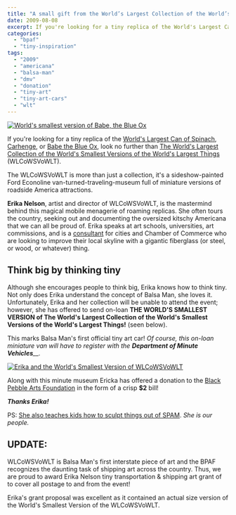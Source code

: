 ```yaml
---
title: "A small gift from the World’s Largest Collection of the World’s Smallest Versions of the World’s Largest Things!"
date: 2009-08-08
excerpt: If you're looking for a tiny replica of the World's Largest Can of Spinach, Carhenge, or Babe the Blue Ox, look no further than The World's Largest Collection of the World's Smallest Versions of the World's Largest Things!
categories: 
  - "bpaf"
  - "tiny-inspiration"
tags: 
  - "2009"
  - "americana"
  - "balsa-man"
  - "dmv"
  - "donation"
  - "tiny-art"
  - "tiny-art-cars"
  - "wlt"
---
```


[![World's smallest version of Babe, the Blue Ox](/images/WLT-babe.jpg)](https://www.flickr.com/photos/worldslargestthings/964381925/)

If you're looking for a tiny replica of the [World's Largest Can of Spinach](https://www.worldslargestthings.com/arkansas/spinachcan.htm), [Carhenge](https://www.worldslargestthings.com/mobilemuseum.htm), or [Babe the Blue Ox](https://www.worldslargestthings.com/minnesota/babe.htm), look no further than [The World's Largest Collection of the World's Smallest Versions of the World's Largest Things](https://www.worldslargestthings.com/index.htm) (WLCoWSVoWLT).

The WLCoWSVoWLT is more than just a collection, it's a sideshow-painted Ford Econoline van-turned-traveling-museum full of miniature versions of roadside America attractions.

**Erika Nelson**, artist and director of WLCoWSVoWLT, is the mastermind behind this magical mobile menagerie of roaming replicas. She often tours the country, seeking out and documenting the oversized kitschy Americana that we can all be proud of. Erika speaks at art schools, universities, art commissions, and is a [consultant](https://www.worldslargestthings.com/scheduleavisit.htm) for cities and Chamber of Commerce who are looking to improve their local skyline with a gigantic fiberglass (or steel, or wood, or whatever) thing.

## Think big by thinking tiny

Although she encourages people to think big, Erika knows how to think tiny. Not only does Erika understand the concept of Balsa Man, she loves it. Unfortunately, Erika and her collection will be unable to attend the event; however, she has offered to send on-loan **THE WORLD'S SMALLEST VERSION of The World's Largest Collection of the World's Smallest Versions of the World's Largest Things!** (seen below).

This marks Balsa Man's first official tiny art car! _Of course, this on-loan miniature van will have to register with the **Department of Minute Vehicles**__._

[![Erika and the World's Smallest Version of WLCoWSVoWLT](/images/WLCoWSVoWLT.jpg)](https://balsaman.org/wp-content/uploads/2009/08/WLCoWSVoWLT.jpg)

Along with this minute museum Ericka has offered a donation to the [Black Pebble Arts Foundation](https://balsaman.org/donate/) in the form of a crisp **$2** bill!

_**Thanks Erika!**_

PS: [She also teaches kids how to sculpt things out of SPAM](https://www.flickr.com/photos/topekalibrary/sets/72157601128847553/). _She is our people._

## UPDATE:

WLCoWSVoWLT is Balsa Man's first interstate piece of art and the BPAF recognizes the daunting task of shipping art across the country. Thus, we are proud to award Erika Nelson tiny transportation & shipping art grant of to cover all postage to and from the event!

Erika's grant proposal was excellent as it contained an actual size version of the World's Smallest Version of the WLCoWSVoWLT.

